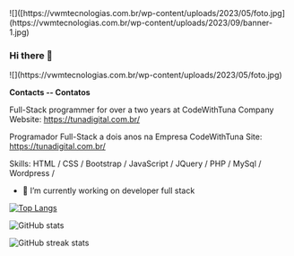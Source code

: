 
<!--
**ValdecirWaldhelm/ValdecirWaldhelm** is a ✨ _special_ ✨ repository because its `README.md` (this file) appears on your GitHub profile.

Here are some ideas to get you started:

- 🔭 I’m currently working on ...
- 🌱 I’m currently learning ...
- 👯 I’m looking to collaborate on ...
- 🤔 I’m looking for help with ...
- 💬 Ask me about ...
- 📫 How to reach me: ...
- 😄 Pronouns: ...
- ⚡ Fun fact: ...
-->

<div class="image">
![]([https://vwmtecnologias.com.br/wp-content/uploads/2023/05/foto.jpg](https://vwmtecnologias.com.br/wp-content/uploads/2023/09/banner-1.jpg)
</div>

### Hi there 👋

<div class="image">
![](https://vwmtecnologias.com.br/wp-content/uploads/2023/05/foto.jpg)
</div>

**Contacts  --  Contatos**

Full-Stack programmer for over a two years at CodeWithTuna Company Website: https://tunadigital.com.br/

Programador Full-Stack a dois anos na Empresa CodeWithTuna Site: https://tunadigital.com.br/

Skills: HTML / CSS / Bootstrap / JavaScript / JQuery / PHP / MySql / Wordpress / 

- 🔭 I’m currently working on developer full stack  

[![Top Langs](https://github-readme-stats.vercel.app/api/top-langs/?username=ValdecirWaldhelm)](https://github.com/anuraghazra/github-readme-stats)

![GitHub stats](https://github-readme-stats.vercel.app/api?username=ValdecirWaldhelm&show_icons=true)  

![GitHub streak stats](https://github-readme-streak-stats.herokuapp.com/?user=ValdecirWaldhelm)  

